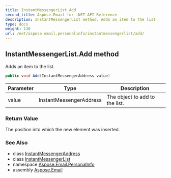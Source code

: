 ```yaml
---
title: InstantMessengerList.Add
second_title: Aspose.Email for .NET API Reference
description: InstantMessengerList method. Adds an item to the list
type: docs
weight: 130
url: /net/aspose.email.personalinfo/instantmessengerlist/add/
---
```

## InstantMessengerList.Add method

Adds an item to the list.

```csharp
public void Add(InstantMessengerAddress value)
```

| Parameter | Type | Description |
| --- | --- | --- |
| value | InstantMessengerAddress | The object to add to the list. |

### Return Value

The position into which the new element was inserted.

### See Also

* class [InstantMessengerAddress](../../instantmessengeraddress/)
* class [InstantMessengerList](../)
* namespace [Aspose.Email.PersonalInfo](../../instantmessengerlist/)
* assembly [Aspose.Email](../../../)



